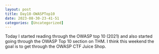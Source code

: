 ```yaml
---
layout: post
title: Day18-OWASPTop10 
date: 2023-08-30-23-41-51
categories: [Uncategorized]
---
```


Today I started reading through the OWASP top 10 (2021) and also started going through the OWASP Top 10 section on THM.  I think this weekend the goal is to get through the OWASP CTF Juice Shop.